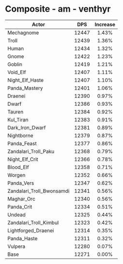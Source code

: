 # Composite - am - venthyr
| Actor | DPS | Increase |
|---|:---:|:---:|
|Mechagnome|12447|1.43%|
|Troll|12439|1.36%|
|Human|12434|1.32%|
|Gnome|12422|1.23%|
|Goblin|12419|1.21%|
|Void_Elf|12407|1.11%|
|Night_Elf_Haste|12407|1.10%|
|Panda_Mastery|12401|1.06%|
|Draenei|12390|0.97%|
|Dwarf|12386|0.93%|
|Tauren|12384|0.92%|
|Kul_Tiran|12383|0.91%|
|Dark_Iron_Dwarf|12381|0.89%|
|Nightborne|12379|0.87%|
|Panda_Feast|12377|0.86%|
|Zandalari_Troll_Paku|12368|0.79%|
|Night_Elf_Crit|12366|0.78%|
|Blood_Elf|12358|0.71%|
|Worgen|12352|0.66%|
|Panda_Vers|12347|0.62%|
|Zandalari_Troll_Bwonsamdi|12341|0.56%|
|Maghar_Orc|12340|0.56%|
|Panda_Crit|12334|0.51%|
|Undead|12325|0.44%|
|Zandalari_Troll_Kimbul|12323|0.42%|
|Lightforged_Draenei|12314|0.35%|
|Panda_Haste|12311|0.32%|
|Vulpera|12280|0.07%|
|Base|12271|0.00%|
